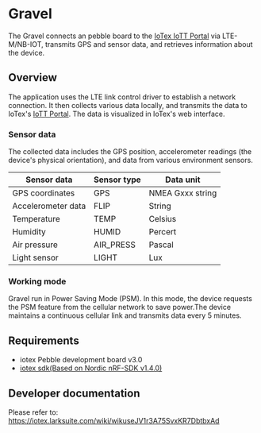 # Gravel

The Gravel connects an pebble board to the [IoTex IoTT Portal](https://app.iott.network/) via LTE-M/NB-IOT, transmits GPS and sensor data, and retrieves information about the device.


## Overview


The application uses the LTE link control driver to establish a network connection.
It then collects various data locally, and transmits the data to IoTex's [IoTT Portal](https://app.iott.network/).
The data is visualized in IoTex's web interface.

### Sensor data

The collected data includes the GPS position, accelerometer readings (the device's physical orientation), and data from various environment sensors.

|  Sensor data       | Sensor type  |  Data unit  |
|  ----              | ----         |  ----       |
| GPS coordinates    | GPS          |  NMEA Gxxx string|
| Accelerometer data | FLIP         |  String      |
| Temperature        | TEMP         |  Celsius     |
| Humidity           | HUMID        |  Percert     |
| Air pressure       | AIR_PRESS    |  Pascal      |
| Light sensor       | LIGHT        |  Lux         |

### Working mode

Gravel run in Power Saving Mode (PSM). In this mode, the device requests the PSM feature from the cellular network to save power.The device maintains a continuous cellular link and transmits data every 5 minutes.

## Requirements

* iotex Pebble development board v3.0
* [iotex sdk(Based on Nordic nRF-SDK v1.4.0)](https://github.com/iotexproject/pebble-firmware.git)
  


## Developer documentation

Please refer to: https://iotex.larksuite.com/wiki/wikuseJV1r3A75SvxKR7DbtbxAd
